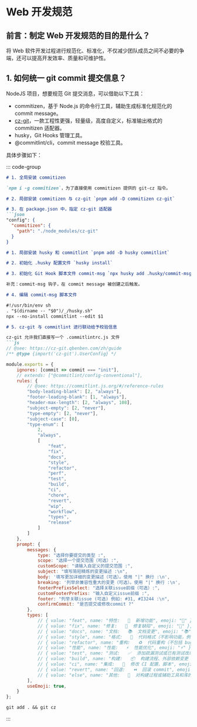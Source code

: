 # Web 开发规范

## 前言：制定 Web 开发规范的目的是什么？

将 Web 软件开发过程进行规范化、标准化，不仅减少团队成员之间不必要的争端，还可以提高开发效率、质量和可维护性。

## 1. 如何统一 git commit 提交信息？

NodeJS 项目，想要规范 Git 提交消息，可以借助以下工具：
- commitizen，基于 Node.js 的命令行工具，辅助生成标准化规范化的 commit message。
- [cz-git](https://cz-git.qbb.sh/zh/guide/introduction)，一款工程性更强，轻量级，高度自定义，标准输出格式的 commitizen 适配器。
- husky，Git Hooks 管理工具。
- @commitlint/cli，commit message 校验工具。

具体步骤如下：

::: code-group

```md [第一步：配置 commitizen 与 cz-git]
# 1. 全局安装 commitizen

`npm i -g commitizen`，为了直接使用 commitizen 提供的 git-cz 指令。

# 2. 局部安装 commitizen 与 cz-git `pnpm add -D commitizen cz-git`

# 3. 在 package.json 中，指定 cz-git 适配器
```json
"config": {
  "commitizen": {
  	"path": "./node_modules/cz-git"
  }
}

```

```md [第二步：配置 husky 和 commitlint]
# 1. 局部安装 husky 和 commitlint `pnpm add -D husky commitlint`

# 2. 初始化 .husky 配置文件 `husky install`

# 3. 初始化 Git Hook 脚本文件 commit-msg `npx husky add .husky/commit-msg`

补充：commit-msg 钩子，在 commit message 被创建之后触发。

# 4. 编辑 commit-msg 脚本文件

#!/usr/bin/env sh
. "$(dirname -- "$0")/_/husky.sh"
npx --no-install commitlint --edit $1

# 5. cz-git 与 commitlint 进行联动给予校验信息

cz-git 允许我们直接写一个 .commitlintrc.js 文件
```js
// @see: https://cz-git.qbenben.com/zh/guide
/** @type {import('cz-git').UserConfig} */

module.exports = {
	ignores: [commit => commit === "init"],
	// extends: ["@commitlint/config-conventional"],
	rules: {
		// @see: https://commitlint.js.org/#/reference-rules
		"body-leading-blank": [2, "always"],
		"footer-leading-blank": [1, "always"],
		"header-max-length": [2, "always", 108],
		"subject-empty": [2, "never"],
		"type-empty": [2, "never"],
		"subject-case": [0],
		"type-enum": [
			2,
			"always",
			[
				"feat",
				"fix",
				"docs",
				"style",
				"refactor",
				"perf",
				"test",
				"build",
				"ci",
				"chore",
				"revert",
				"wip",
				"workflow",
				"types",
				"release"
			]
		]
	},
	prompt: {
		messages: {
			type: "选择你要提交的类型 :",
			scope: "选择一个提交范围（可选）:",
			customScope: "请输入自定义的提交范围 :",
			subject: "填写简短精炼的变更描述 :\n",
			body: '填写更加详细的变更描述（可选）。使用 "|" 换行 :\n',
			breaking: '列举非兼容性重大的变更（可选）。使用 "|" 换行 :\n',
			footerPrefixsSelect: "选择关联issue前缀（可选）:",
			customFooterPrefixs: "输入自定义issue前缀 :",
			footer: "列举关联issue (可选) 例如: #31, #I3244 :\n",
			confirmCommit: "是否提交或修改commit ?"
		},
		types: [
			// { value: "feat", name: "特性:   🚀  新增功能", emoji: "🚀" },
			// { value: "fix", name: "修复:   🧩  修复缺陷", emoji: "🧩" },
			// { value: "docs", name: "文档:   📚  文档变更", emoji: "📚" },
			// { value: "style", name: "格式:   🎨  代码格式（不影响功能，例如空格、分号等格式修正）", emoji: "🎨" },
			// { value: "refactor", name: "重构:   ♻️  代码重构（不包括 bug 修复、功能新增）", emoji: "♻️" },
			// { value: "性能", name: "性能:   ⚡️  性能优化", emoji: "⚡️" },
			// { value: "test", name: "测试:   ✅  添加疏漏测试或已有测试改动", emoji: "✅" },
			// { value: "build", name: "构建:   📦️  构建流程、外部依赖变更（如升级 npm 包、修改 webpack 配置等）", emoji: "📦️" },
			// { value: "ci", name: "集成:   🎡  修改 CI 配置、脚本", emoji: "🎡" },
			// { value: "revert", name: "回退:   ⏪️  回滚 commit", emoji: "⏪️" },
			// { value: "else", name: "其他:   🔨  对构建过程或辅助工具和库的更改（不影响源文件、测试用例）", emoji: "🔨" }
		],
		useEmoji: true,
	}
};

```

```md [最后：测试]
git add . && git cz
```
:::
